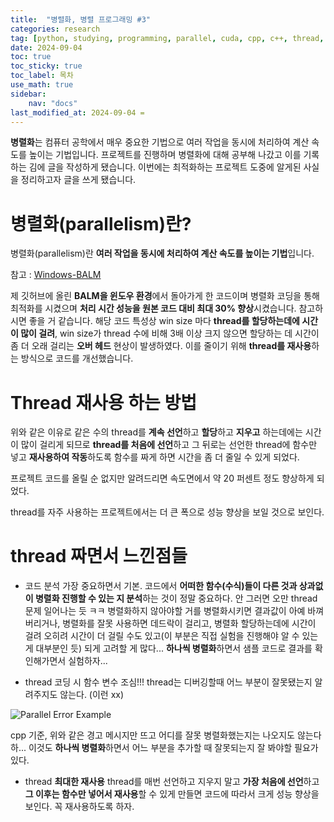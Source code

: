 ```yaml
---
title:  "병렬화, 병렬 프로그래밍 #3" 
categories: research
tag: [python, studying, programming, parallel, cuda, cpp, c++, thread, 병렬화]
date: 2024-09-04
toc: true
toc_sticky: true
toc_label: 목차
use_math: true
sidebar:
    nav: "docs"
last_modified_at: 2024-09-04 =
---
```


**병렬화**는 컴퓨터 공학에서 매우 중요한 기법으로 여러 작업을 동시에 처리하여 계산 속도를 높이는 기법입니다. 프로젝트를 진행하며 병렬화에 대해 공부해 나갔고 이를 기록하는 김에 글을 작성하게 됐습니다. 이번에는 최적화하는 프로젝트 도중에 알게된 사실을 정리하고자 글을 쓰게 됐습니다.

# 병렬화(parallelism)란?
병렬화(parallelism)란 **여러 작업을 동시에 처리하여 계산 속도를 높이는 기법**입니다.

참고 : [Windows-BALM](https://github.com/byeol3325/Windows-BALM-Enhanced-Time-Performance)

제 깃허브에 올린 **BALM을 윈도우 환경**에서 돌아가게 한 코드이며 병렬화 코딩을 통해 최적화를 시켰으며 **처리 시간 성능을 원본 코드 대비 최대 30% 향상**시켰습니다. 참고하시면 좋을 거 같습니다. 
해당 코드 특성상 win size 마다 **thread를 할당하는데에 시간이 많이 걸려**, win size가 thread 수에 비해 3배 이상 크지 않으면 할당하는 데 시간이 좀 더 오래 걸리는 **오버 헤드** 현상이 발생하였다. 이를 줄이기 위해 **thread를 재사용**하는 방식으로 코드를 개선했습니다.

# Thread 재사용 하는 방법
위와 같은 이유로 같은 수의 thread를 **계속 선언**하고 **할당**하고 **지우고** 하는데에는 시간이 많이 걸리게 되므로 **thread를 처음에 선언**하고 그 뒤로는 선언한 thread에 함수만 넣고 **재사용하여 작동**하도록 함수를 짜게 하면 시간을 좀 더 줄일 수 있게 되었다.

프로젝트 코드를 올릴 순 없지만 알려드리면 속도면에서 약 20 퍼센트 정도 향상하게 되었다.

thread를 자주 사용하는 프로젝트에서는 더 큰 폭으로 성능 향상을 보일 것으로 보인다.

# thread 짜면서 느낀점들


- 코드 분석
가장 중요하면서 기본. 코드에서 **어떠한 함수(수식)들이 다른 것과 상과없이 병렬화 진행할 수 있는 지 분석**하는 것이 정말 중요하다. 안 그러면 오만 thread 문제 일어나는 듯 ㅋㅋ
병렬화하지 않아야할 거를 병렬화시키면 결과값이 아예 바껴버리거나, 병렬화를 잘못 사용하면 데드락이 걸리고, 병렬화 할당하는데에 시간이 걸려 오히려 시간이 더 걸릴 수도 있고(이 부분은 직접 실험을 진행해야 알 수 있는 게 대부분인 듯) 되게 고려할 게 많다... **하나씩 병렬화**하면서 샘플 코드로 결과를 확인해가면서 실험하자...


- thread 코딩 시 함수 변수 조심!!!
thread는 디버깅할때 어느 부분이 잘못됐는지 알려주지도 않는다. (이런 xx) 


![Parallel Error Example]({{site.url}}/assets/images/parallel_error.png)


cpp 기준, 위와 같은 경고 메시지만 뜨고 어디를 잘못 병렬화했는지는 나오지도 않는다 하...
이것도 **하나씩 병렬화**하면서 어느 부분을 추가할 때 잘못되는지 잘 봐야할 필요가 있다.


- thread **최대한 재사용**
thread를 매번 선언하고 지우지 말고 **가장 처음에 선언**하고 **그 이후는 함수만 넣어서 재사용**할 수 있게 만들면 코드에 따라서 크게 성능 향상을 보인다. 꼭 재사용하도록 하자.